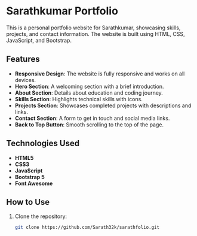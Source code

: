 # Sarathkumar Portfolio

This is a personal portfolio website for Sarathkumar, showcasing skills, projects, and contact information. The website is built using HTML, CSS, JavaScript, and Bootstrap.

## Features

- **Responsive Design**: The website is fully responsive and works on all devices.
- **Hero Section**: A welcoming section with a brief introduction.
- **About Section**: Details about education and coding journey.
- **Skills Section**: Highlights technical skills with icons.
- **Projects Section**: Showcases completed projects with descriptions and links.
- **Contact Section**: A form to get in touch and social media links.
- **Back to Top Button**: Smooth scrolling to the top of the page.

## Technologies Used

- **HTML5**
- **CSS3**
- **JavaScript**
- **Bootstrap 5**
- **Font Awesome**

## How to Use

1. Clone the repository:
   ```bash
   git clone https://github.com/Sarath32k/sarathfolio.git
